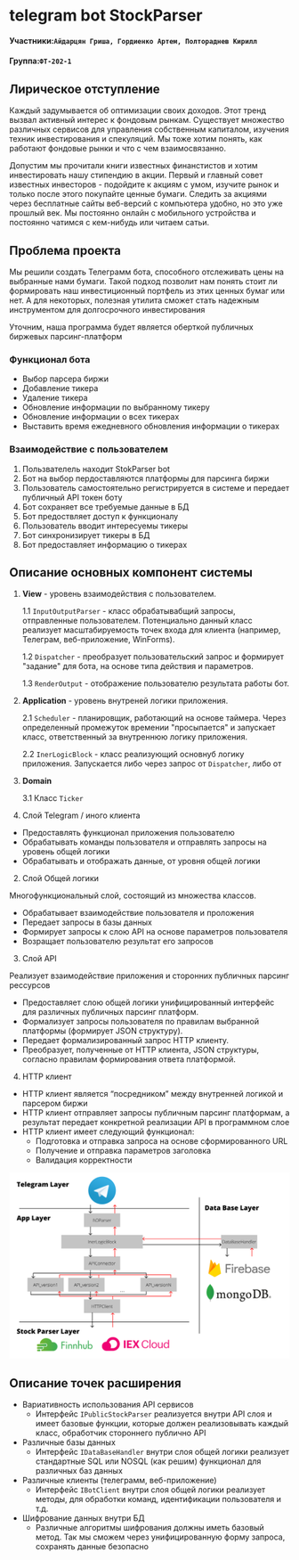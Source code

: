 # telegram bot StockParser
#### Участники:`Айдарцян Гриша, Гордиенко Артем, Полтораднев Кирилл`
#### Группа:`ФТ-202-1`
## Лирическое отступление
Каждый задумывается об оптимизации своих доходов. Этот тренд вызвал активный интерес к фондовым рынкам. Существует множество различных сервисов для управления собственным капиталом, изучения техник инвестирования и спекуляций. Мы тоже хотим понять, как работают фондовые рынки и что с чем взаимосвязанно. 

Допустим мы прочитали книги известных финанстистов и хотим инвестировать нашу стипендию в акции. Первый и главный совет известных инвесторов - подойдите к акциям с умом, изучите рынок и только после этого покупайте ценные бумаги. Следить за акциями через бесплатные сайты веб-версий с компьютера удобно, но это уже прошлый век. Мы постоянно онлайн с мобильного устройства и постоянно чатимся с кем-нибудь или читаем сатьи.

## Проблема проекта
Мы решили создать Телеграмм бота, способного отслеживать цены на выбранные нами бумаги. Такой подход позволит нам понять стоит ли формировать наш инвестиционный портфель из этих ценных бумаг или нет. А для некоторых, полезная утилита сможет стать надежным инструментом для долгосрочного инвестирования

Уточним, наша программа будет является оберткой публичных биржевых парсинг-платформ

### Функционал бота
* Выбор парсера биржи
* Добавление тикера
* Удаление тикера
* Обновление информации по выбранному тикеру
* Обновление информации о всех тикерах
* Выставить время ежедневного обновления информации о тикерах

### Взаимодействие с пользователем
1. Пользвателель находит StokParser bot
2. Бот на выбор пердоставляются платформы для парсинга биржи
3. Пользователь самостоятельно регистрируется в системе и передает публичный API токен боту
4. Бот сохраняет все требуемые данные в БД
5. Бот предоствляет доступ к функционалу 
6. Пользователь вводит интересуемы тикеры
7. Бот синхронизирует тикеры в БД
8. Бот предоставляет информацию о тикерах

## Описание основных компонент системы
1. **View** - уровень взаимодействия с пользователем.

  	1.1 `InputOutputParser` - класс обрабатывабщий запросы, отправленные пользователем. Потенциально данный класс реализует масштабируемость точек входа для клиента (например, Телеграм, веб-приложение, WinForms).
  
   1.2 `Dispatcher` - преобразует пользовательский запрос и формирует "задание" для бота, на основе типа действия и параметров. 
  
   1.3 `RenderOutput` - отображение пользователю результата работы бот.

2. **Application** - уровень внутреней логики приложения.

   2.1 `Scheduler` - планировщик, работающий на основе таймера. Через определенный промежуток времении "просыпается" и запускает класс, ответственный за внутреннюю логику приложения.
   
   2.2 `InerLogicBlock` - класс реализующий основнуб логику приложения. Запускается либо через запрос от `Dispatcher`, либо от 

3. **Domain**

   3.1 Класс `Ticker`

1. Слой Telegram / иного клиента
* Предоставлять функционал приложения пользователю
* Обрабатывать команды пользователя и отправлять запросы на уровень общей логики
* Обрабатывать и отображать данные, от уровня общей логики

2. Слой Общей логики

Многофункциональный слой, состоящий из множества классов.
* Обрабатывает взаимодействие пользователя и проложения
* Передает запросы в базы данных
* Формирует запросы к слою API на основе параметров пользователя
* Возращает пользователю результат его запросов

3. Слой API

Реализует взаимодействие приложения и сторонних публичных парсинг рессурсов
* Предоставляет слою общей логики унифицированный интерфейс для различных публичных парсинг платформ. 
* Формализует запросы пользователя по правилам выбранной платформы (формирует JSON структуру). 
* Передает формализированный запрос HTTP клиенту. 
* Преобразует, полученные от HTTP клиента, JSON структуры, согласно правилам формирования ответа платформой.

4. HTTP клиент
* HTTP клиент является “посредником” между внутренней логикой и парсером биржи
* HTTP клиент отправляет запросы публичным парсинг платформам, а результат передает конкретной реализации API в программном слое
* HTTP клиент имеет следующий функционал:
  * Подготовка и отправка запроса на основе сформированного URL
  * Получение и отправка параметров заголовка
  * Валидация корректности

![Iamge arch](images/archetecture.jpg)

## Описание точек расширения
* Вариативность использования API сервисов
  * Интерфейс `IPublicStoсkParser` реализуется внутри API слоя и имеет базовые функции, которые должен реализовывать каждый класс, обработчик стороннего публично API
* Различные базы данных
  * Интерфейс `IDataBaseHandler` внутри слоя общей логики реализует стандартные SQL или NOSQL (как решим) функционал для различных баз данных
* Различные клиенты (телеграмм, веб-приложение)
  * Интерфейс `IBotClient` внутри слоя общей логики реализует методы, для обработки команд, идентификации пользователя и т.д.
* Шифрование данных внутри БД
  * Различные алгоритмы шифрования должны иметь базовый метод. Так мы сможем через унифицированную форму запроса, сохранять данные безопасно
